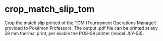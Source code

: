 # crop_match_slip_tom
Crop the match slip printed of the TOM (Tournament Operations Manager) provided to Pokémon Professors. The output .pdf file can be printed at any 58 mm thermal print, per exable the POS-58 printer (model JLY-58).
